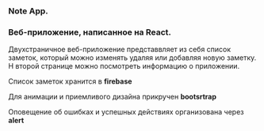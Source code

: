 ### Note App.

### Веб-приложение, написанное на React.

Двухстраничное веб-приложение представвляет из себя список заметок, который можно изменять удаляя или добавляя новую заметку. Н второй странице можно посмотреть информацию о приложении.

Список заметок хранится в **firebase**

Для анимации и приемливого дизайна прикручен **bootsrtrap**

Оповещение об ошибках и успешных действиях организована через **alert**
 



